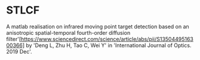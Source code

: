 # STLCF
A matlab realisation on infrared moving point target detection based on an anisotropic spatial-temporal fourth-order diffusion filter'[https://www.sciencedirect.com/science/article/abs/pii/S1350449516300366]  by 'Deng L, Zhu H, Tao C, Wei Y' in 'International Journal of Optics. 2019 Dec'.
